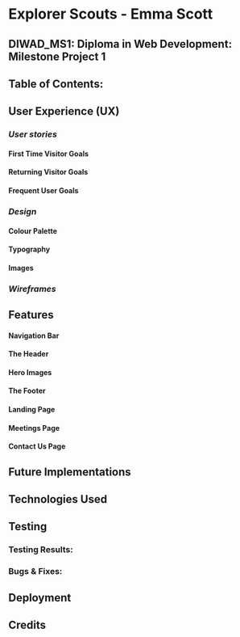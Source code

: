 # Explorer Scouts - Emma Scott
## DIWAD_MS1: Diploma in Web Development: Milestone Project 1
 
## Table of Contents:
 
## User Experience (UX)
### ***User stories***
#### First Time Visitor Goals
#### Returning Visitor Goals
#### Frequent User Goals
 
### ***Design***
#### Colour Palette
#### Typography
#### Images
 
### ***Wireframes***
 
## Features
#### Navigation Bar
#### The Header
#### Hero Images
#### The Footer
#### Landing Page
#### Meetings Page
#### Contact Us Page
 
## Future Implementations
 
## Technologies Used
 
## Testing
### Testing Results:
### Bugs & Fixes:
 
## Deployment
 
## Credits
